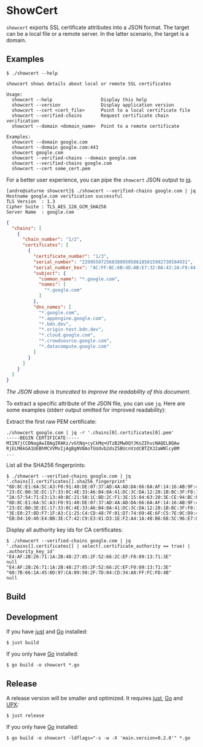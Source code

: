 # ShowCert

`showcert` exports SSL certificate attributes into a JSON format.
The target can be a local file or a remote server. In the latter scenario, 
the target is a domain.

## Examples

```
$ ./showcert --help

showcert shows details about local or remote SSL certificates

Usage:
  showcert --help                  Display this help
  showcert --version               Display application version
  showcert --cert <cert_file>      Point to a local certificate file
  showcert --verified-chains       Request certificate chain verification
  showcert --domain <domain_name>  Point to a remote certificate

Examples:
  showcert --domain google.com
  showcert --domain google.com:443
  showcert google.com
  showcert --verified-chains --domain google.com 
  showcert --verified-chains google.com
  showcert --cert some_cert.pem
```

For a better user experience, you can pipe the `showcert` JSON output to [jq](https://stedolan.github.io/jq/).

```
[andre@saturne showcert]$ ./showcert --verified-chains google.com | jq
Hostname google.com verification successful
TLS Version  : 1.3
Cipher Suite : TLS_AES_128_GCM_SHA256
Server Name  : google.com
```
```json
{
  "chains": [
    {
      "chain_number": "1/2",
      "certificates": [
        {
          "certificate_number": "1/3",
          "serial_number": "229955072568388950586185815992730584931",
          "serial_number_hex": "AC:FF:BC:6B:4D:AB:E7:32:0A:43:2A:F9:44:F3:07:63",
          "subject": {
            "common_name": "*.google.com",
            "names": [
              "*.google.com"
            ]
          },
          "dns_names": [
            "*.google.com",
            "*.appengine.google.com",
            "*.bdn.dev",
            "*.origin-test.bdn.dev",
            "*.cloud.google.com",
            "*.crowdsource.google.com",
            "*.datacompute.google.com"
          ]
        }
      ]
    }
  ]
}
```

_The JSON above is truncated to improve the readability of this document._

To extract a specific attribute of the JSON file, you can use `jq`. Here are some examples
(stderr output omitted for improved readability):

Extract the first raw PEM certificate:

```
./showcert google.com | jq -r '.chains[0].certificates[0].pem'
-----BEGIN CERTIFICATE-----
MIIN7jCCDNagAwIBAgIRAKz/vGtNq+cyCkMq+UTzB2MwDQYJKoZIhvcNAQELBQAw
RjELMAkGA1UEBhMCVVMxIjAgBgNVBAoTGUdvb2dsZSBUcnVzdCBTZXJ2aWNlcyBM
...
```

List all the SHA256 fingerprints:

```
$ ./showcert --verified-chains google.com | jq '.chains[].certificates[].sha256_fingerprint'
"6D:8C:E1:6A:5C:A3:F0:91:40:DE:07:37:AD:4A:AD:DA:66:6A:AF:14:16:AB:9F:4E:7E:E8:40:8B:E9:1B:7B:F3"
"23:EC:B0:3E:EC:17:33:8C:4E:33:A6:B4:8A:41:DC:3C:DA:12:28:1B:BC:3F:F8:13:C0:58:9D:6C:C2:38:75:22"
"2A:57:54:71:E3:13:40:BC:21:58:1C:BD:2C:F1:3E:15:84:63:20:3E:CE:94:BC:F9:D3:CC:19:6B:F0:9A:54:72"
"6D:8C:E1:6A:5C:A3:F0:91:40:DE:07:37:AD:4A:AD:DA:66:6A:AF:14:16:AB:9F:4E:7E:E8:40:8B:E9:1B:7B:F3"
"23:EC:B0:3E:EC:17:33:8C:4E:33:A6:B4:8A:41:DC:3C:DA:12:28:1B:BC:3F:F8:13:C0:58:9D:6C:C2:38:75:22"
"3E:E0:27:8D:F7:1F:A3:C1:25:C4:CD:48:7F:01:D7:74:69:4E:6F:C5:7E:0C:D9:4C:24:EF:D7:69:13:39:18:E5"
"EB:D4:10:40:E4:BB:3E:C7:42:C9:E3:81:D3:1E:F2:A4:1A:48:B6:68:5C:96:E7:CE:F3:C1:DF:6C:D4:33:1C:99"
```

Display all authority key ids for CA certificates:

```
$ ./showcert --verified-chains google.com | jq '.chains[].certificates[] | select(.certificate_authority == true) | .authority_key_id'
"E4:AF:2B:26:71:1A:2B:48:27:85:2F:52:66:2C:EF:F0:89:13:71:3E"
null
"E4:AF:2B:26:71:1A:2B:48:27:85:2F:52:66:2C:EF:F0:89:13:71:3E"
"60:7B:66:1A:45:0D:97:CA:89:50:2F:7D:04:CD:34:A8:FF:FC:FD:4B"
null
```

## Build

## Development

If you have [just](https://github.com/casey/just) and [Go](https://go.dev/) installed:
```
$ just build
```

If you only have [Go](https://go.dev/) installed:

```
$ go build -o showcert *.go
```

## Release

A release version will be smaller and optimized.
It requires [just](https://github.com/casey/just), [Go](https://go.dev/) and [UPX](https://upx.github.io/):

```
$ just release
```

If you only have [Go](https://go.dev/) installed:

```
$ go build -o showcert -ldflags="-s -w -X 'main.version=0.2.0'" *.go
```
